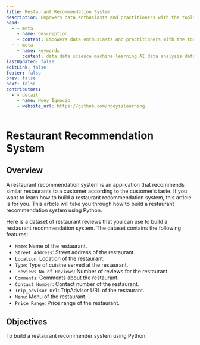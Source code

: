 ```yaml
---
title: Restaurant Recommendation System
description: Empowers data enthusiasts and practitioners with the tools and knowledge to unlock the potential of data.
head:
  - - meta
    - name: description
    - content: Empowers data enthusiasts and practitioners with the tools and knowledge to unlock the potential of data.
  - - meta
    - name: keywords
      content: data data science machine learning AI data analysis data-driven data enthusiasts data practitioners
lastUpdated: false
editLink: false
footer: false
prev: false
next: false
contributors:
  - - detail
    - name: Noey Ignacio
    - website_url: https://github.com/noeyislearning
---
```


# Restaurant Recommendation System

<DownloadBadge githubURL=""></DownloadBadge>

## Overview

A restaurant recommendation system is an application that recommends similar restaurants to a customer according to the customer’s taste. If you want to learn how to build a restaurant recommendation system, this article is for you. This article will take you through how to build a restaurant recommendation system using Python.

Here is a dataset of restaurant reviews that you can use to build a restaurant recommendation system. The dataset contains the following features:

- `Name`: Name of the restaurant.
- `Street Address`: Street address of the restaurant.
- `Location`: Location of the restaurant.
- `Type`: Type of cuisine served at the restaurant.
- ` Reviews No of Reviews`: Number of reviews for the restaurant.
- `Comments`: Comments about the restaurant.
- `Contact Number`: Contact number of the restaurant.
- `Trip_advisor Url`: TripAdvisor URL of the restaurant.
- `Menu`: Menu of the restaurant.
- `Price_Range`: Price range of the restaurant.

## Objectives

To build a restaurant recommender system using Python.
